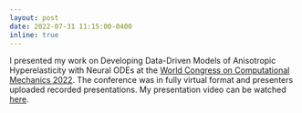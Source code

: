 ```yaml
---
layout: post
date: 2022-07-31 11:15:00-0400
inline: true
---
```


I presented my work on Developing Data-Driven Models of Anisotropic Hyperelasticity with Neural ODEs at the <a href="https://www.wccm2022.org">World Congress on Computational Mechanics 2022</a>. The conference was in fully virtual format and presenters uploaded recorded presentations. My presentation video can be watched <a href="https://www.youtube.com/watch?v=tblSfNW1qhM">here</a>.
